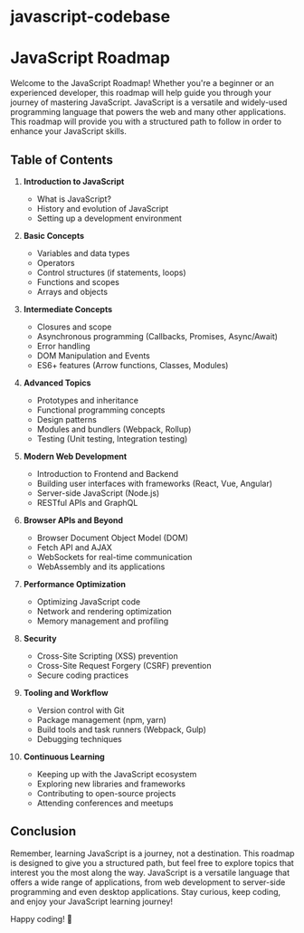 # javascript-codebase


# JavaScript Roadmap

Welcome to the JavaScript Roadmap! Whether you're a beginner or an experienced developer, this roadmap will help guide you through your journey of mastering JavaScript. JavaScript is a versatile and widely-used programming language that powers the web and many other applications. This roadmap will provide you with a structured path to follow in order to enhance your JavaScript skills.

## Table of Contents

1. **Introduction to JavaScript**
   - What is JavaScript?
   - History and evolution of JavaScript
   - Setting up a development environment

2. **Basic Concepts**
   - Variables and data types
   - Operators
   - Control structures (if statements, loops)
   - Functions and scopes
   - Arrays and objects

3. **Intermediate Concepts**
   - Closures and scope
   - Asynchronous programming (Callbacks, Promises, Async/Await)
   - Error handling
   - DOM Manipulation and Events
   - ES6+ features (Arrow functions, Classes, Modules)

4. **Advanced Topics**
   - Prototypes and inheritance
   - Functional programming concepts
   - Design patterns
   - Modules and bundlers (Webpack, Rollup)
   - Testing (Unit testing, Integration testing)

5. **Modern Web Development**
   - Introduction to Frontend and Backend
   - Building user interfaces with frameworks (React, Vue, Angular)
   - Server-side JavaScript (Node.js)
   - RESTful APIs and GraphQL

6. **Browser APIs and Beyond**
   - Browser Document Object Model (DOM)
   - Fetch API and AJAX
   - WebSockets for real-time communication
   - WebAssembly and its applications

7. **Performance Optimization**
   - Optimizing JavaScript code
   - Network and rendering optimization
   - Memory management and profiling

8. **Security**
   - Cross-Site Scripting (XSS) prevention
   - Cross-Site Request Forgery (CSRF) prevention
   - Secure coding practices

9. **Tooling and Workflow**
   - Version control with Git
   - Package management (npm, yarn)
   - Build tools and task runners (Webpack, Gulp)
   - Debugging techniques

10. **Continuous Learning**
    - Keeping up with the JavaScript ecosystem
    - Exploring new libraries and frameworks
    - Contributing to open-source projects
    - Attending conferences and meetups

## Conclusion

Remember, learning JavaScript is a journey, not a destination. This roadmap is designed to give you a structured path, but feel free to explore topics that interest you the most along the way. JavaScript is a versatile language that offers a wide range of applications, from web development to server-side programming and even desktop applications. Stay curious, keep coding, and enjoy your JavaScript learning journey!

Happy coding! 🚀